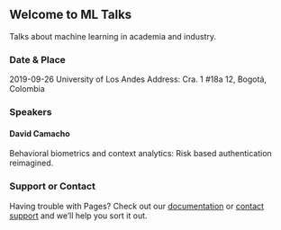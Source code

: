 ## Welcome to ML Talks

Talks about machine learning in academia and industry.

### Date & Place

2019-09-26 
University of Los Andes
Address: Cra. 1 #18a 12, Bogotá, Colombia

### Speakers

#### David Camacho
Behavioral biometrics and context analytics: Risk based authentication reimagined.


### Support or Contact

Having trouble with Pages? Check out our [documentation](https://help.github.com/categories/github-pages-basics/) or [contact support](https://github.com/contact) and we’ll help you sort it out.
